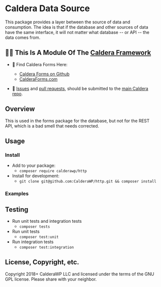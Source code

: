 # Caldera Data Source

This package provides a layer between the source of data and consumption. The idea is that if the database and other sources of data have the same interface, it will not matter what database -- or API -- the data comes from.

## 👀🌋 This Is A Module Of The [Caldera Framework](https://github.com/CalderaWP/caldera)
* 🌋 Find Caldera Forms Here:
    - [Caldera Forms on Github](http://github.com/calderawp/caldera-forms/)
    - [CalderaForms.com](http://calderaforms.com)
    
* 🌋 [Issues](https://github.com/CalderaWP/caldera/issues) and [pull requests](https://github.com/CalderaWP/caldera/pulls), should be submitted to the [main Caldera repo](https://github.com/CalderaWP/caldera/pulls).

    
## Overview
This is used in the forms package for the database, but not for the REST API, which is a bad smell that needs corrected.

## Usage

### Install
* Add to your package:
    - `composer require calderawp/http`
* Install for development:
    - `git clone git@github.com:CalderaWP/http.git && composer install`

### Examples


## Testing
* Run unit tests and integration tests
    - `composer tests`
* Run unit tests
    - `composer test:unit`
* Run integration tests
    - `composer test:integration`

    
## License, Copyright, etc.
Copyright 2018+ CalderaWP LLC and licensed under the terms of the GNU GPL license. Please share with your neighbor.
